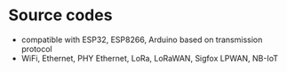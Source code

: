 # Source codes
* compatible with ESP32, ESP8266, Arduino based on transmission protocol
* WiFi, Ethernet, PHY Ethernet, LoRa, LoRaWAN, Sigfox LPWAN, NB-IoT
